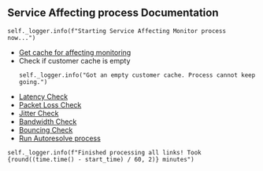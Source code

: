 ## Service Affecting process Documentation

```
self._logger.info(f"Starting Service Affecting Monitor process now...")
```

* [Get cache for affecting monitoring](../repositories/customer_cache_repository/get_cache_for_affecting_monitoring.md)
* Check if customer cache is empty
    ```
    self._logger.info("Got an empty customer cache. Process cannot keep going.")
    ```
* [Latency Check](_latency_check.md)
* [Packet Loss Check](_packet_loss_check.md)
* [Jitter Check](_jitter_check.md)
* [Bandwidth Check](_bandwidth_check.md)
* [Bouncing Check](_bouncing_check.md)
* [Run Autoresolve process](_run_autoresolve_process.md)

```
self._logger.info(f"Finished processing all links! Took {round((time.time() - start_time) / 60, 2)} minutes")
```